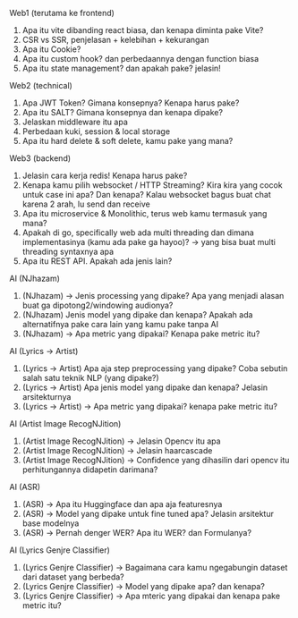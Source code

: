
Web1 (terutama ke frontend)
1. Apa itu vite dibanding react biasa, dan kenapa diminta pake Vite?
2. CSR vs SSR, penjelasan + kelebihan + kekurangan
3. Apa itu Cookie?
4. Apa itu custom hook? dan perbedaannya dengan function biasa 
5. Apa itu state management? dan apakah pake? jelasin!

Web2 (technical)
1. Apa JWT Token? Gimana konsepnya? Kenapa harus pake?
2. Apa itu SALT? Gimana konsepnya dan kenapa dipake?
3. Jelaskan middleware itu apa
4. Perbedaan kuki, session & local storage
5. Apa itu hard delete & soft delete, kamu pake yang mana?

Web3 (backend)
1. Jelasin cara kerja redis! Kenapa harus pake?
2. Kenapa kamu pilih websocket / HTTP Streaming? Kira kira yang cocok untuk case ini apa? Dan kenapa? Kalau websocket bagus buat chat karena 2 arah, lu send dan receive
3. Apa itu microservice & Monolithic, terus web kamu termasuk yang mana?
4. Apakah di go, specifically web ada multi threading dan dimana implementasinya (kamu ada pake ga hayoo)? -> yang bisa buat multi threading syntaxnya apa
5. Apa itu REST API. Apakah ada jenis lain?

AI  (NJhazam)
1. (NJhazam) -> Jenis processing yang dipake? Apa yang menjadi alasan buat ga dipotong2/windowing audionya?
2. (NJhazam)  Jenis model yang dipake dan kenapa? Apakah ada alternatifnya pake cara lain yang kamu pake tanpa AI
3. (NJhazam) -> Apa metric yang dipakai? Kenapa pake metric itu?

AI (Lyrics -> Artist)
1. (Lyrics -> Artist) Apa aja step preprocessing yang dipake? Coba sebutin salah satu teknik NLP (yang dipake?) 
2. (Lyrics -> Artist) Apa jenis model yang dipake dan kenapa? Jelasin arsitekturnya
3. (Lyrics -> Artist) -> Apa metric yang dipakai? kenapa pake metric itu?

AI (Artist Image RecogNJition) 
1. (Artist Image RecogNJition) -> Jelasin Opencv itu apa
2. (Artist Image RecogNJition) -> Jelasin haarcascade
3. (Artist Image RecogNJition) -> Confidence yang dihasilin dari opencv itu perhitungannya didapetin darimana?

AI (ASR) 
1. (ASR) -> Apa itu Huggingface dan apa aja featuresnya
2. (ASR) -> Model yang dipake untuk fine tuned apa? Jelasin arsitektur base modelnya
3. (ASR) -> Pernah denger WER? Apa itu WER? dan Formulanya? 

AI (Lyrics Genjre Classifier)
1. (Lyrics Genjre Classifier) -> Bagaimana cara kamu ngegabungin dataset dari dataset yang berbeda?
2. (Lyrics Genjre Classifier) -> Model yang dipake apa? dan kenapa?
3. (Lyrics Genjre Classifier) -> Apa mteric yang dipakai dan kenapa pake metric itu?

